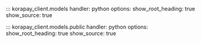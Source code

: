 ::: korapay_client.models
    handler: python
    options:
      show_root_heading: true
      show_source: true

::: korapay_client.models.public
    handler: python
    options:
      show_root_heading: true
      show_source: true